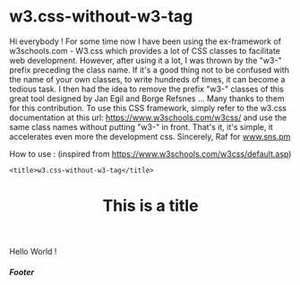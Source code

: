 # w3.css-without-w3-tag

Hi everybody !
For some time now I have been using the ex-framework of w3schools.com - W3.css which provides a lot of CSS classes to facilitate web development. 
However, after using it a lot, I was thrown by the "w3-" prefix preceding the class name. If it's a good thing not to be confused with the name of your own classes, to write hundreds of times, it can become a tedious task. I then had the idea to remove the prefix "w3-" classes of this great tool designed by Jan Egil and Borge Refsnes ... Many thanks to them for this contribution. To use this CSS framework, simply refer to the w3.css documentation at this url: https://www.w3schools.com/w3css/
and use the same class names without putting "w3-" in front. That's it, it's simple, it accelerates even more the development css. Sincerely, Raf for www.sns.pm

How to use :
(inspired from https://www.w3schools.com/w3css/default.asp)

<!DOCTYPE html>
<html lang="en">
<head>
  
	<title>w3.css-without-w3-tag</title>
  
  <link rel="stylesheet" href="w3css-Customized.css">
	<link rel="stylesheet" href="your_style_here.css">
  
</head>
<body>
  
  <header class="container teal">
    <h1>This is a title</h1>
  </header>

  <article class="container">
    <p>Hello World !</p>
  </article>

  <footer class="container teal">
    <h5>Footer</h5>
  </footer>

</body>
</html>
